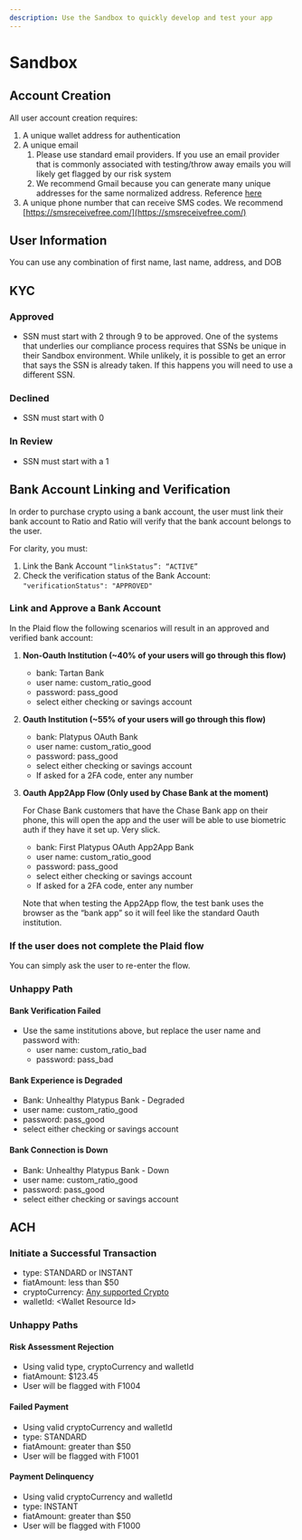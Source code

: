 ```yaml
---
description: Use the Sandbox to quickly develop and test your app
---
```


# Sandbox

## Account Creation

All user account creation requires:

1. A unique wallet address for authentication
2. A unique email
   1. Please use standard email providers. If you use an email provider that is commonly associated with testing/throw away emails you will likely get flagged by our risk system
   2. We recommend Gmail because you can generate many unique addresses for the same normalized address. Reference [here](https://gmail.googleblog.com/2008/03/2-hidden-ways-to-get-more-from-your.html?sjid=16264266597320595453-NA)
3. A unique phone number that can receive SMS codes. We recommend [https://smsreceivefree.com/](https://smsreceivefree.com/)

## User Information

You can use any combination of first name, last name, address, and DOB

## KYC

### Approved

* SSN must start with 2 through 9 to be approved. One of the systems that underlies our compliance process requires that SSNs be unique in their Sandbox environment. While unlikely, it is possible to get an error that says the SSN is already taken. If this happens you will need to use a different SSN.

### Declined

* SSN must start with 0

### In Review

* SSN must start with a 1

## Bank Account Linking and Verification

In order to purchase crypto using a bank account, the user must link their bank account to Ratio and Ratio will verify that the bank account belongs to the user.

For clarity, you must:

1. Link the Bank Account `“linkStatus”: “ACTIVE”`
2. Check the verification status of the Bank Account: `"verificationStatus": "APPROVED"`

### Link and Approve a Bank Account

In the Plaid flow the following scenarios will result in an approved and verified bank account:

1. **Non-Oauth Institution (\~40% of your users will go through this flow)**
   * bank: Tartan Bank
   * user name: custom\_ratio\_good
   * password: pass\_good
   * select either checking or savings account
2. **Oauth Institution (\~55% of your users will go through this flow)**
   * bank: Platypus OAuth Bank
   * user name: custom\_ratio\_good
   * password: pass\_good
   * select either checking or savings account
   * If asked for a 2FA code, enter any number
3.  **Oauth App2App Flow (Only used by Chase Bank at the moment)**

    For Chase Bank customers that have the Chase Bank app on their phone, this will open the app and the user will be able to use biometric auth if they have it set up. Very slick.

    * bank: First Platypus OAuth App2App Bank
    * user name: custom\_ratio\_good
    * password: pass\_good
    * select either checking or savings account
    * If asked for a 2FA code, enter any number

    Note that when testing the App2App flow, the test bank uses the browser as the “bank app” so it will feel like the standard Oauth institution.

### If the user does not complete the Plaid flow

You can simply ask the user to re-enter the flow.

### Unhappy Path

#### Bank Verification Failed

* Use the same institutions above, but replace the user name and password with:
  * user name: custom\_ratio\_bad
  * password: pass\_bad

#### Bank Experience is Degraded

* Bank: Unhealthy Platypus Bank - Degraded
* user name: custom\_ratio\_good
* password: pass\_good
* select either checking or savings account

#### Bank Connection is Down

* Bank: Unhealthy Platypus Bank - Down
* user name: custom\_ratio\_good
* password: pass\_good
* select either checking or savings account

## ACH

### Initiate a Successful Transaction

* type: STANDARD or INSTANT
* fiatAmount: less than $50
* cryptoCurrency: [Any supported Crypto](supported-currencies.md)
* walletId: \<Wallet Resource Id>

### Unhappy Paths

#### Risk Assessment Rejection

* Using valid type, cryptoCurrency and walletId
* fiatAmount: $123.45
* User will be flagged with F1004

#### Failed Payment

* Using valid cryptoCurrency and walletId
* type: STANDARD
* fiatAmount: greater than $50
* User will be flagged with F1001

#### Payment Delinquency

* Using valid cryptoCurrency and walletId
* type: INSTANT
* fiatAmount: greater than $50
* User will be flagged with F1000
